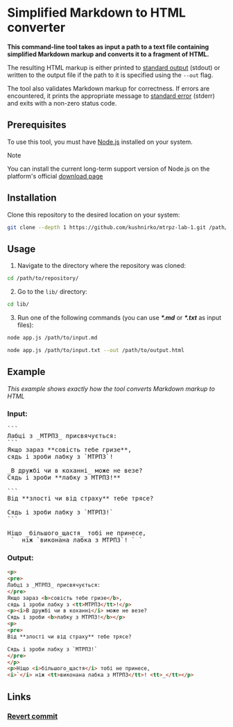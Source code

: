 # Simplified Markdown to HTML converter

**This command-line tool takes as input a path to a text file containing simplified Markdown markup and converts it to a fragment of HTML.**

The resulting HTML markup is either printed to [standard output](https://en.wikipedia.org/wiki/Standard_streams) (stdout) or written to the output file if the path to it is specified using the `--out` flag.

The tool also validates Markdown markup for correctness. If errors are encountered, it prints the appropriate message to [standard error](https://en.wikipedia.org/wiki/Standard_streams) (stderr) and exits with a non-zero status code.

## Prerequisites

To use this tool, you must have [Node.js](https://nodejs.org/en) installed on your system.

> [!NOTE] 
> You can install the current long-term support version of Node.js on the platform's official [download page](https://nodejs.org/en/download)

## Installation

Clone this repository to the desired location on your system:
```bash
git clone --depth 1 https://github.com/kushnirko/mtrpz-lab-1.git /path/to/desired/location/ 
```

## Usage

1. Navigate to the directory where the repository was cloned:
```bash
cd /path/to/repository/
```

2. Go to the `lib/` directory:
```bash
cd lib/
```

3. Run one of the following commands (you can use **_*.md_** or **_*.txt_** as input files):
```bash
node app.js /path/to/input.md
```
```bash
node app.js /path/to/input.txt --out /path/to/output.html
```

## Example

_This example shows exactly how the tool converts Markdown markup to HTML_

### Input:

<pre>
```
Лабці з _МТРПЗ_ присвячується:
```
Якщо зараз **совість тебе гризе**,
сядь і зроби лабку з `МТРПЗ`!

_В дружбі чи в коханні_ може не везе?
Сядь і зроби **лабку з МТРПЗ!**

```
Від **злості чи від страху** тебе трясе?

Сядь і зроби лабку з `МТРПЗ!`
```

Ніщо _більшого_щастя_ тобі не принесе,
_`_ ніж `виконана лабка з МТРПЗ`! `_`
</pre>

### Output:

```html
<p>
<pre>
Лабці з _МТРПЗ_ присвячується:
</pre>
Якщо зараз <b>совість тебе гризе</b>,
сядь і зроби лабку з <tt>МТРПЗ</tt>!</p>
<p><i>В дружбі чи в коханні</i> може не везе?
Сядь і зроби <b>лабку з МТРПЗ!</b></p>
<p>
<pre>
Від **злості чи від страху** тебе трясе?

Сядь і зроби лабку з `МТРПЗ!`
</pre>
</p>
<p>Ніщо <i>більшого_щастя</i> тобі не принесе,
<i>`</i> ніж <tt>виконана лабка з МТРПЗ</tt>! <tt>_</tt></p>
```

## Links

### [Revert commit](https://github.com/kushnirko/mtrpz-lab-1/commit/5a9332f863f6fbc53a02b869185d9409dee94b7c)
